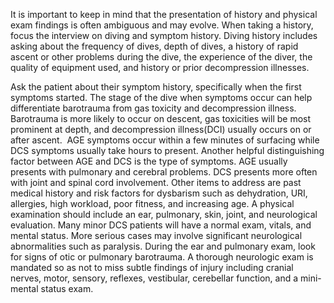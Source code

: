 It is important to keep in mind that the presentation of history and physical exam findings is often ambiguous and may evolve. When taking a history, focus the interview on diving and symptom history. Diving history includes asking about the frequency of dives, depth of dives, a history of rapid ascent or other problems during the dive, the experience of the diver, the quality of equipment used, and history or prior decompression illnesses.

Ask the patient about their symptom history, specifically when the first symptoms started. The stage of the dive when symptoms occur can help differentiate barotrauma from gas toxicity and decompression illness. Barotrauma is more likely to occur on descent, gas toxicities will be most prominent at depth, and decompression illness(DCI) usually occurs on or after ascent.  AGE symptoms occur within a few minutes of surfacing while DCS symptoms usually take hours to present. Another helpful distinguishing factor between AGE and DCS is the type of symptoms. AGE usually presents with pulmonary and cerebral problems. DCS presents more often with joint and spinal cord involvement. Other items to address are past medical history and risk factors for dysbarism such as dehydration, URI, allergies, high workload, poor fitness, and increasing age. A physical examination should include an ear, pulmonary, skin, joint, and neurological evaluation. Many minor DCS patients will have a normal exam, vitals, and mental status. More serious cases may involve significant neurological abnormalities such as paralysis. During the ear and pulmonary exam, look for signs of otic or pulmonary barotrauma. A thorough neurologic exam is mandated so as not to miss subtle findings of injury including cranial nerves, motor, sensory, reflexes, vestibular, cerebellar function, and a mini-mental status exam.